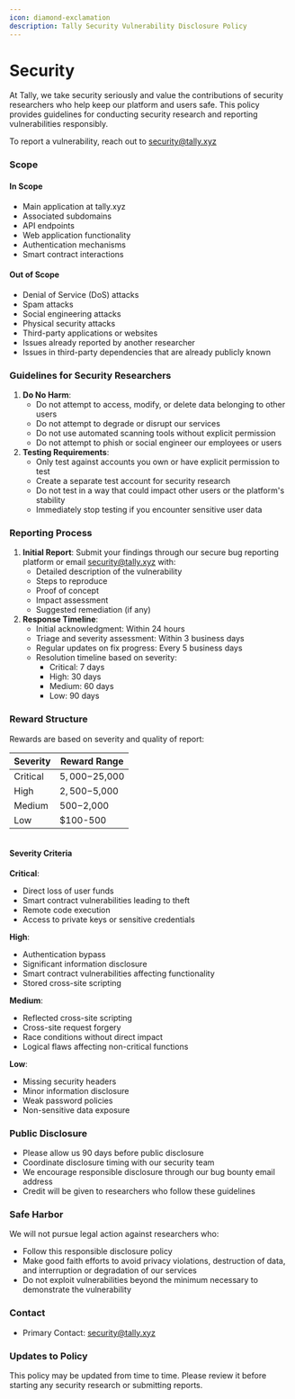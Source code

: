 ```yaml
---
icon: diamond-exclamation
description: Tally Security Vulnerability Disclosure Policy
---
```


# Security

At Tally, we take security seriously and value the contributions of security researchers who help keep our platform and users safe. This policy provides guidelines for conducting security research and reporting vulnerabilities responsibly.

To report a vulnerability, reach out to security@tally.xyz

### Scope

#### In Scope

* Main application at tally.xyz
* Associated subdomains
* API endpoints
* Web application functionality
* Authentication mechanisms
* Smart contract interactions

#### Out of Scope

* Denial of Service (DoS) attacks
* Spam attacks
* Social engineering attacks
* Physical security attacks
* Third-party applications or websites
* Issues already reported by another researcher
* Issues in third-party dependencies that are already publicly known

### Guidelines for Security Researchers

1. **Do No Harm**:
   * Do not attempt to access, modify, or delete data belonging to other users
   * Do not attempt to degrade or disrupt our services
   * Do not use automated scanning tools without explicit permission
   * Do not attempt to phish or social engineer our employees or users
2. **Testing Requirements**:
   * Only test against accounts you own or have explicit permission to test
   * Create a separate test account for security research
   * Do not test in a way that could impact other users or the platform's stability
   * Immediately stop testing if you encounter sensitive user data

### Reporting Process

1. **Initial Report**: Submit your findings through our secure bug reporting platform or email [security@tally.xyz](mailto:security@tally.xyz) with:
   * Detailed description of the vulnerability
   * Steps to reproduce
   * Proof of concept
   * Impact assessment
   * Suggested remediation (if any)
2. **Response Timeline**:
   * Initial acknowledgment: Within 24 hours
   * Triage and severity assessment: Within 3 business days
   * Regular updates on fix progress: Every 5 business days
   * Resolution timeline based on severity:
     * Critical: 7 days
     * High: 30 days
     * Medium: 60 days
     * Low: 90 days

### Reward Structure

Rewards are based on severity and quality of report:



| Severity | Reward Range   |
| -------- | -------------- |
| Critical | $5,000-$25,000 |
| High     | $2,500-$5,000  |
| Medium   | $500-$2,000    |
| Low      | $100-500       |

```
```

#### Severity Criteria

**Critical**:

* Direct loss of user funds
* Smart contract vulnerabilities leading to theft
* Remote code execution
* Access to private keys or sensitive credentials

**High**:

* Authentication bypass
* Significant information disclosure
* Smart contract vulnerabilities affecting functionality
* Stored cross-site scripting

**Medium**:

* Reflected cross-site scripting
* Cross-site request forgery
* Race conditions without direct impact
* Logical flaws affecting non-critical functions

**Low**:

* Missing security headers
* Minor information disclosure
* Weak password policies
* Non-sensitive data exposure

### Public Disclosure

* Please allow us 90 days before public disclosure
* Coordinate disclosure timing with our security team
* We encourage responsible disclosure through our bug bounty email address
* Credit will be given to researchers who follow these guidelines

### Safe Harbor

We will not pursue legal action against researchers who:

* Follow this responsible disclosure policy
* Make good faith efforts to avoid privacy violations, destruction of data, and interruption or degradation of our services
* Do not exploit vulnerabilities beyond the minimum necessary to demonstrate the vulnerability

### Contact

* Primary Contact: [security@tally.xyz](mailto:security@tally.xyz)

### Updates to Policy

This policy may be updated from time to time. Please review it before starting any security research or submitting reports.
